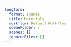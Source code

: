 ```yaml
---
longform:
  format: scenes
  title: Materials
  workflow: Default Workflow
  sceneFolder: /
  scenes: []
  ignoredFiles: []
---
```

